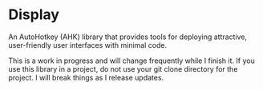 # Display
An AutoHotkey (AHK) library that provides tools for deploying attractive, user-friendly user interfaces with minimal code.

This is a work in progress and will change frequently while I finish it. If you use this library in a project, do not use your git clone directory for the project. I will break things as I release updates.

